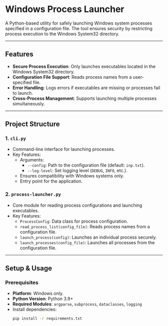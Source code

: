 # Windows Process Launcher

A Python-based utility for safely launching Windows system processes specified in a configuration file. The tool ensures security by restricting process execution to the Windows System32 directory.

---

## Features

- **Secure Process Execution**: Only launches executables located in the Windows System32 directory.
- **Configuration File Support**: Reads process names from a user-specified file.
- **Error Handling**: Logs errors if executables are missing or processes fail to launch.
- **Cross-Process Management**: Supports launching multiple processes simultaneously.

---

## Project Structure

### 1. `cli.py`
- Command-line interface for launching processes.
- Key Features:
  - Arguments:
    - `--config`: Path to the configuration file (default: `inp.txt`).
    - `--log-level`: Set logging level (`DEBUG`, `INFO`, etc.).
  - Ensures compatibility with Windows systems only.
  - Entry point for the application.

### 2. `process-launcher.py`
- Core module for reading process configurations and launching executables.
- Key Features:
  - `ProcessConfig`: Data class for process configuration.
  - `read_process_list(config_file)`: Reads process names from a configuration file.
  - `launch_process(config)`: Launches an individual process securely.
  - `launch_processes(config_file)`: Launches all processes from the configuration file.

---

## Setup & Usage

### Prerequisites
- **Platform**: Windows only.
- **Python Version**: Python 3.9+
- **Required Modules**: `argparse`, `subprocess`, `dataclasses`, `logging`
- Install dependencies:
  ```bash
  pip install -r requirements.txt
